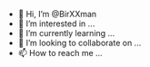 - 👋 Hi, I’m @BirXXman
- 👀 I’m interested in ...
- 🌱 I’m currently learning ...
- 💞️ I’m looking to collaborate on ...
- 📫 How to reach me ...

<!---
BirXXman/BirXXman is a ✨ special ✨ repository because its `README.md` (this file) appears on your GitHub profile.
You can click the Preview link to take a look at your changes.
--->
